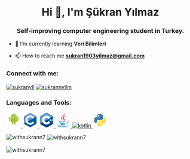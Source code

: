 <h1 align="center">Hi 👋, I'm Şükran Yılmaz</h1>
<h3 align="center">Self-improving computer engineering student in Turkey.</h3>

- 🌱 I’m currently learning **Veri Bilimleri**

- 📫 How to reach me **sukran1903yilmaz@gmail.com**

<h3 align="left">Connect with me:</h3>
<p align="left">
<a href="https://linkedin.com/in/sukranyll" target="blank"><img align="center" src="https://raw.githubusercontent.com/rahuldkjain/github-profile-readme-generator/master/src/images/icons/Social/linked-in-alt.svg" alt="sukranyll" height="30" width="40" /></a>
<a href="https://instagram.com/sukrannyllm" target="blank"><img align="center" src="https://raw.githubusercontent.com/rahuldkjain/github-profile-readme-generator/master/src/images/icons/Social/instagram.svg" alt="sukrannyllm" height="30" width="40" /></a>
</p>

<h3 align="left">Languages and Tools:</h3>
<p align="left"> <a href="https://developer.android.com" target="_blank" rel="noreferrer"> <img src="https://raw.githubusercontent.com/devicons/devicon/master/icons/android/android-original-wordmark.svg" alt="android" width="40" height="40"/> </a> <a href="https://www.cprogramming.com/" target="_blank" rel="noreferrer"> <img src="https://raw.githubusercontent.com/devicons/devicon/master/icons/c/c-original.svg" alt="c" width="40" height="40"/> </a> <a href="https://www.w3schools.com/cpp/" target="_blank" rel="noreferrer"> <img src="https://raw.githubusercontent.com/devicons/devicon/master/icons/cplusplus/cplusplus-original.svg" alt="cplusplus" width="40" height="40"/> </a> <a href="https://www.java.com" target="_blank" rel="noreferrer"> <img src="https://raw.githubusercontent.com/devicons/devicon/master/icons/java/java-original.svg" alt="java" width="40" height="40"/> </a> <a href="https://kotlinlang.org" target="_blank" rel="noreferrer"> <img src="https://www.vectorlogo.zone/logos/kotlinlang/kotlinlang-icon.svg" alt="kotlin" width="40" height="40"/> </a> <a href="https://www.python.org" target="_blank" rel="noreferrer"> <img src="https://raw.githubusercontent.com/devicons/devicon/master/icons/python/python-original.svg" alt="python" width="40" height="40"/> </a> </p>

<p><img align="left" src="https://github-readme-stats.vercel.app/api/top-langs?username=withsukrann7&show_icons=true&locale=en&layout=compact" alt="withsukrann7" /></p>

<p>&nbsp;<img align="center" src="https://github-readme-stats.vercel.app/api?username=withsukrann7&show_icons=true&locale=en" alt="withsukrann7" /></p>

<p><img align="center" src="https://github-readme-streak-stats.herokuapp.com/?user=withsukrann7&" alt="withsukrann7" /></p>


